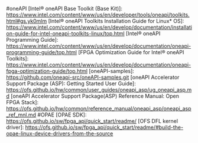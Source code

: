 [OFS repository - linux-dfl]: https://github.com/OFS/linux-dfl
[OFS repository - linux-dfl - wiki page]: https://github.com/OFS/linux-dfl/wiki
[OPAE SDK repository]: https://github.com/OFS/opae-sdk
[OFS Site]: https://ofs.github.io

#oneAPI
[Intel® oneAPI Base Toolkit (Base Kit)]: https://www.intel.com/content/www/us/en/developer/tools/oneapi/toolkits.html#gs.yk0mlm
[Intel® oneAPI Toolkits Installation Guide for Linux* OS]: https://www.intel.com/content/www/us/en/develop/documentation/installation-guide-for-intel-oneapi-toolkits-linux/top.html
[Intel® oneAPI Programming Guide]: https://www.intel.com/content/www/us/en/develop/documentation/oneapi-programming-guide/top.html
[FPGA Optimization Guide for Intel® oneAPI Toolkits]: https://www.intel.com/content/www/us/en/develop/documentation/oneapi-fpga-optimization-guide/top.html
[oneAPI-samples]: https://github.com/oneapi-src/oneAPI-samples.git
[oneAPI Accelerator Support Package (ASP): Getting Started User Guide]: https://ofs.github.io/hw/common/user_guides/oneapi_asp/ug_oneapi_asp.md
[oneAPI Accelerator Support Package(ASP) Reference Manual: Open FPGA Stack]: https://ofs.github.io/hw/common/reference_manual/oneapi_asp/oneapi_asp_ref_mnl.md
#OPAE
[OPAE SDK]: https://ofs.github.io/sw/fpga_api/quick_start/readme/
[OFS DFL kernel driver]: https://ofs.github.io/sw/fpga_api/quick_start/readme/#build-the-opae-linux-device-drivers-from-the-source

[Connecting an AFU to a Platform using PIM]: https://github.com/OPAE/ofs-platform-afu-bbb/blob/master/plat_if_develop/ofs_plat_if/docs/PIM_AFU_interface.md
[PIM Tutorial]: https://github.com/OFS/examples-afu/tree/main/tutorial/afu_types/01_pim_ifc
[Non-PIM AFU Development]: https://github.com/OFS/examples-afu/tree/main/tutorial/afu_types/03_afu_main
[Getting Started Guide: Open FPGA Stack for Intel Agilex FPGAs Targeting the Intel® FPGA SmartNIC N6001-PL]: https://github.com/intel-innersource/applications.fpga.ofs.opensource-documentation/blob/main/n6001_ug_qs_ofs_var_sub/docs/hw/n6001/user_guides/ug_qs_ofs_n6001/ug_qs_ofs_n6001.md
[Intel® F2000X-PL IPU SoC Attach Bring Up Guide]: https://github.com/intel-innersource/applications.fpga.ofs.opensource-documentation/blob/main/docs/hw/f2000x/user_guides/ug_soc_attach/ug_soc_attach.md
[Token authentication requirements for Git operations]: https://github.blog/2020-12-15-token-authentication-requirements-for-git-operations/
[4.0 OPAE Software Development Kit]: https://github.com/intel-innersource/applications.fpga.ofs.opensource-documentation/blob/main/docs/hw/n6001/user_guides/ug_qs_ofs_n6001/ug_qs_ofs_n6001.md#40-opae-software-development-kit
[FPGA Interface Manager Developer Guide: Open FPGA Stack for Intel® Agilex® FPGAs PCIe Attach]: https://github.com/intel-innersource/applications.fpga.ofs.opensource-documentation/blob/main/docs/hw/n6001/dev_guides/fim_dev/ug_dev_fim_ofs.md
[FPGA Interface Manager Developer Guide: Open FPGA Stack for Intel® Agilex® FPGAs SoC Attach]: https://github.com/intel-innersource/applications.fpga.ofs.opensource-documentation/blob/main/docs/hw/f2000x/dev_guides/fim_dev/ug_dev_fim_ofs.md
[Signal Tap Logic Analyzer: Introduction & Getting Started]: https://www.intel.com/content/www/us/en/programmable/support/training/course/odsw1164.html
[Quartus Pro Prime Download]: https://www.intel.com/content/www/us/en/software-kit/727906/intel-quartus-prime-pro-edition-design-software-version-23-1-for-linux.html

[Red Hat Linux ]: https://access.redhat.com/downloads/content/479/ver=/rhel---8/8.2/x86_64/product-software
[OFS GitHub Docker]: https://github.com/OFS/ofs.github.io/tree/main/docs/hw/common/user_guides/ug_docker
